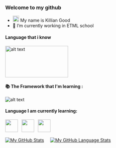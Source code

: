 ### Welcome to my github

- <img src="https://raw.githubusercontent.com/aemmadi/aemmadi/master/wave.gif" alt="alt text" width="20px" height="20px"> My name is Killian Good 
- 🏫  I’m currently working in ETML school

#### Language that i know 
<img src="https://i.pinimg.com/originals/d5/bc/80/d5bc803f0ab768736cb0df5c06109c9a.png" alt="alt text" width="200px" height="100px"> 

#### 📚 The Framework that I'm learning :

<img src="https://camo.githubusercontent.com/7f83c20f4b247489a3a457e837855edf6c4f5a58ad12cc0877757096124665a1/68747470733a2f2f696d672e736869656c64732e696f2f62616467652f2d426f6f7473747261702d3536334437433f7374796c653d666f722d7468652d6261646765266c6f676f3d626f6f747374726170266c6f676f436f6c6f723d7768697465" alt="alt text"> 


#### Language I am currently learning: <br>
<code><img height="40" src="https://banner2.cleanpng.com/20180330/zle/kisspng-microsoft-azure-sql-database-microsoft-sql-server-database-5abeaece642720.1956423515224460304102.jpg"></code> &nbsp;
<code><img height="40" src="https://upload.wikimedia.org/wikipedia/commons/thumb/2/27/PHP-logo.svg/1280px-PHP-logo.svg.png"></code> &nbsp;
<code><img height="40" src="https://3.bp.blogspot.com/-a7jPVdFk9Hw/W_XeTJX6JyI/AAAAAAAAC2c/HCtxP0wSSs0wEMKJOYq7pivEJaSVin92gCLcBGAs/s1600/powershell.png"></code>




[![My GitHub Stats](https://github-readme-stats.vercel.app/api/?username=KillianGood&count_private=true&theme=tokyonight&showicons=true)]() &nbsp; &nbsp;
[![My GitHub Language Stats](https://github-readme-stats.vercel.app/api/top-langs/?username=KillianGood&langs_count=5&theme=tokyonight)]()

